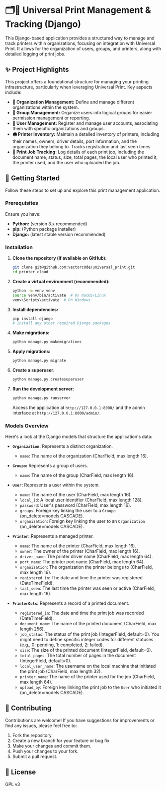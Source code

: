 # 🗂️🏢 Universal Print Management & Tracking (Django)

This Django-based application provides a structured way to manage and track printers within organizations, focusing on integration with Universal Print. It allows for the organization of users, groups, and printers, along with detailed logging of print jobs.

## ✨ Project Highlights

This project offers a foundational structure for managing your printing infrastructure, particularly when leveraging Universal Print. Key aspects include:

* **🏢 Organization Management:** Define and manage different organizations within the system.
* **👥 Group Management:** Organize users into logical groups for easier permission management or reporting.
* **👤 User Management:** Register and manage user accounts, associating them with specific organizations and groups.
* **🖨️ Printer Inventory:** Maintain a detailed inventory of printers, including their names, owners, driver details, port information, and the organization they belong to. Tracks registration and last seen times.
* **📄 Print Job Tracking:** Log details of each print job, including the document name, status, size, total pages, the local user who printed it, the printer used, and the user who uploaded the job.

## 🚀 Getting Started

Follow these steps to set up and explore this print management application.

### Prerequisites

Ensure you have:

* **Python:** (version 3.x recommended)
* **pip:** (Python package installer)
* **Django:** (latest stable version recommended)

### Installation

1.  **Clone the repository (if available on GitHub):**
    ```bash
    git clone git@github.com:vectorc0de/universal_print.git
    cd printer_cloud
    ```

2.  **Create a virtual environment (recommended):**
    ```bash
    python -m venv venv
    source venv/bin/activate  # On macOS/Linux
    venv\Scripts\activate  # On Windows
    ```

3.  **Install dependencies:**
    ```bash
    pip install django
    # Install any other required Django packages
    ```

4.  **Make migrations:**
    ```bash
    python manage.py makemigrations
    ```

5.  **Apply migrations:**
    ```bash
    python manage.py migrate
    ```

6.  **Create a superuser:**
    ```bash
    python manage.py createsuperuser
    ```

7.  **Run the development server:**
    ```bash
    python manage.py runserver
    ```

    Access the application at `http://127.0.0.1:8000/` and the admin interface at `http://127.0.0.1:8000/admin/`.

### Models Overview

Here's a look at the Django models that structure the application's data:

* **`Organization`:** Represents a distinct organization.
    * `name`: The name of the organization (CharField, max length 16).

* **`Groupo`:** Represents a group of users.
    * `name`: The name of the group (CharField, max length 16).

* **`User`:** Represents a user within the system.
    * `name`: The name of the user (CharField, max length 16).
    * `local_id`: A local user identifier (CharField, max length 128).
    * `password`: User's password (CharField, max length 16).
    * `groups`: Foreign key linking the user to a `Groupo` (on_delete=models.CASCADE).
    * `organization`: Foreign key linking the user to an `Organization` (on_delete=models.CASCADE).

* **`Printer`:** Represents a managed printer.
    * `name`: The name of the printer (CharField, max length 16).
    * `owner`: The owner of the printer (CharField, max length 16).
    * `driver_name`: The printer driver name (CharField, max length 64).
    * `port_name`: The printer port name (CharField, max length 64).
    * `organization`: The organization the printer belongs to (CharField, max length 16).
    * `registered_in`: The date and time the printer was registered (DateTimeField).
    * `last_seen`: The last time the printer was seen or active (CharField, max length 16).

* **`PrinterOuts`:** Represents a record of a printed document.
    * `registered_in`: The date and time the print job was recorded (DateTimeField).
    * `document_name`: The name of the printed document (CharField, max length 256).
    * `job_status`: The status of the print job (IntegerField, default=0). You might need to define specific integer codes for different statuses (e.g., 0: pending, 1: completed, 2: failed).
    * `size`: The size of the printed document (IntegerField, default=0).
    * `total_pages`: The total number of pages in the document (IntegerField, default=0).
    * `local_user_name`: The username on the local machine that initiated the print job (CharField, max length 32).
    * `printer_name`: The name of the printer used for the job (CharField, max length 64).
    * `upload_by`: Foreign key linking the print job to the `User` who initiated it (on_delete=models.CASCADE).

## 🤝 Contributing

Contributions are welcome! If you have suggestions for improvements or find any issues, please feel free to:

1.  Fork the repository.
2.  Create a new branch for your feature or bug fix.
3.  Make your changes and commit them.
4.  Push your changes to your fork.
5.  Submit a pull request.

## 📄 License

GPL v3